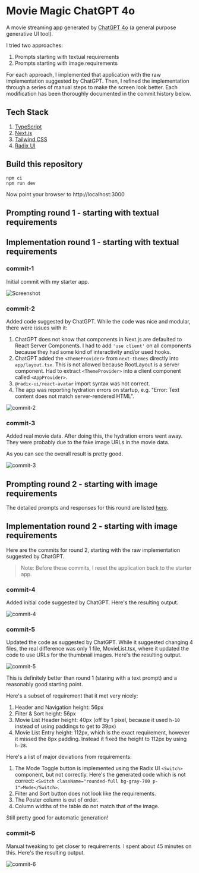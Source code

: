 # Movie Magic ChatGPT 4o

A movie streaming app generated by [ChatGPT 4o](https://chatgpt.com) (a general
purpose generative UI tool).

I tried two approaches:

1. Prompts starting with textual requirements
2. Prompts starting with image requirements

For each approach, I implemented that application with the raw implementation
suggested by ChatGPT. Then, I refined the implementation through a series of
manual steps to make the screen look better. Each modification has been
thoroughly documented in the commit history below.

## Tech Stack

1. [TypeScript](https://www.typescriptlang.org/)
2. [Next.js](https://nextjs.org/)
3. [Tailwind CSS](https://tailwindcss.com/)
4. [Radix UI](https://www.radix-ui.com/primitives)

## Build this repository

```shell
npm ci
npm run dev
```

Now point your browser to http://localhost:3000

## Prompting round 1 - starting with textual requirements

## Implementation round 1 - starting with textual requirements

### commit-1

Initial commit with my starter app.

![Screenshot](assets/screenshot.png)

### commit-2

Added code suggested by ChatGPT. While the code was nice and modular, there were
issues with it:

1. ChatGPT does not know that components in Next.js are defaulted to React
   Server Components. I had to add `'use client'` on all components because they
   had some kind of interactivity and/or used hooks.
2. ChatGPT added the `<ThemeProvider>` from `next-themes` directly into
   `app/layout.tsx`. This is not allowed because RootLayout is a server
   component. Had to extract `<ThemeProvider>` into a client component called
   `<AppProvider>`.
3. `@radix-ui/react-avatar` import syntax was not correct.
4. The app was reporting hydration errors on startup, e.g. "Error: Text content
   does not match server-rendered HTML".

![commit-2](assets/commit-2.png)

### commit-3

Added real movie data. After doing this, the hydration errors went away. They
were probably due to the fake image URLs in the movie data.

As you can see the overall result is pretty good.

![commit-3](assets/commit-3.png)

## Prompting round 2 - starting with image requirements

The detailed prompts and responses for this round are listed
[here](./chatgpt-4o-start-with-image-as-requirements.md).

## Implementation round 2 - starting with image requirements

Here are the commits for round 2, starting with the raw implementation suggested
by ChatGPT.

> Note: Before these commits, I reset the application back to the starter app.

### commit-4

Added initial code suggested by ChatGPT. Here's the resulting output.

![commit-4](assets/commit-4.png)

### commit-5

Updated the code as suggested by ChatGPT. While it suggested changing 4 files,
the real difference was only 1 file, MovieList.tsx, where it updated the code to
use URLs for the thumbnail images. Here's the resulting output.

![commit-5](assets/commit-5.png)

This is definitely better than round 1 (staring with a text prompt) and a
reasonably good starting point.

Here's a subset of requirement that it met very nicely:

1. Header and Navigation height: 56px
2. Filter & Sort height: 56px
3. Movie List Header height: 40px (off by 1 pixel, because it used `h-10`
   instead of using paddings to get to 39px)
4. Movie List Entry height: 112px, which is the exact requirement, however it
   missed the 8px padding. Instead it fixed the height to 112px by using `h-28`.

Here's a list of major deviations from requirements:

1. The Mode Toggle button is implemented using the Radix UI `<Switch>`
   component, but not correctly. Here's the generated code which is not correct:
   `<Switch className="rounded-full bg-gray-700 p-1">Mode</Switch>`.
2. Filter and Sort button does not look like the requirements.
3. The Poster column is out of order.
4. Column widths of the table do not match that of the image.

Still pretty good for automatic generation!

### commit-6

Manual tweaking to get closer to requirements. I spent about 45 minutes on this.
Here's the resulting output.

![commit-6](assets/commit-6.png)
